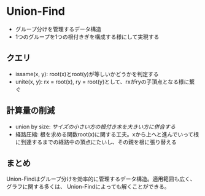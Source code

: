 # Union-Find
* グループ分けを管理するデータ構造
* 1つのグループを1つの根付きぎを構成する様にして実現する
## クエリ
* issame(x, y): root(x)とroot(y)が等しいかどうかを判定する
* unite(x, y): rx = root(x), ry = root(y)として、rxがryの子頂点となる様に繋ぐ

## 計算量の削減
* union by size: *サイズの小さい方の根付き木を大きい方に併合する*
* 経路圧縮: 根を求める関数root(x)に関する工夫。xから上へと進んでいって根に到達するまでの経路中の頂点にたいし、その親を根に張り替える

## まとめ
Union-Findはグループ分けを効率的に管理するデータ構造。適用範囲も広く、グラフに関する多くは、
Union-Findによっても解くことができる。